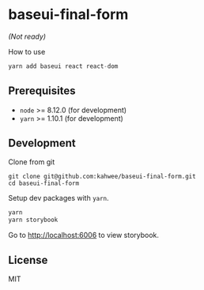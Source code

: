 # baseui-final-form

_(Not ready)_

How to use

```javascript
yarn add baseui react react-dom
```

## Prerequisites

- `node` >= 8.12.0 (for development)
- `yarn` >= 1.10.1 (for development)

## Development

Clone from git

```
git clone git@github.com:kahwee/baseui-final-form.git
cd baseui-final-form
```

Setup dev packages with `yarn`.

```javascript
yarn
yarn storybook
```

Go to [http://localhost:6006](http://localhost:6006) to view storybook.

## License

MIT
